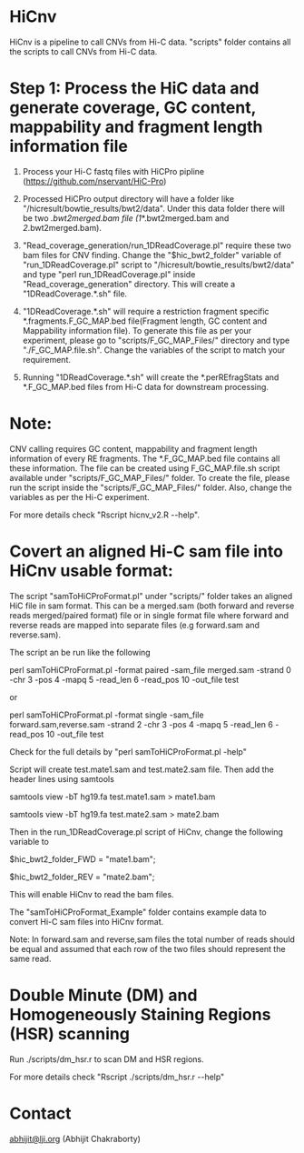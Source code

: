 # HiCnv 

HiCnv is a pipeline to call CNVs from Hi-C data.
"scripts" folder contains all the scripts to call CNVs from Hi-C data.

# Step 1: Process the HiC data and generate coverage, GC content, mappability and fragment length information file

1) Process your Hi-C fastq files with HiCPro pipline (https://github.com/nservant/HiC-Pro)


2) Processed HiCPro output directory will have a folder like "<path>/hicresult/bowtie_results/bwt2/data". Under this data folder there will be two *.bwt2merged.bam file (*_1_*.bwt2merged.bam and *_2_*.bwt2merged.bam). 


3) "Read_coverage_generation/run_1DReadCoverage.pl" require these two bam files for CNV finding. Change the "$hic_bwt2_folder" variable of "run_1DReadCoverage.pl" script to "<path>/hicresult/bowtie_results/bwt2/data" and type "perl run_1DReadCoverage.pl" inside "Read_coverage_generation" directory. This will create a "1DReadCoverage.*.sh" file.


4) "1DReadCoverage.*.sh" will require a restriction fragment specific *.fragments.F_GC_MAP.bed file(Fragment length, GC content and Mappability information file). To generate this file as per your experiment, please go to "scripts/F_GC_MAP_Files/" directory and type "./F_GC_MAP.file.sh". Change the variables of the script to match your requirement. 


5) Running "1DReadCoverage.*.sh" will create the *.perREfragStats and *.F_GC_MAP.bed files from Hi-C data for downstream processing.


# Note:

CNV calling requires GC content, mappability and fragment length information of every RE fragments. The *.F_GC_MAP.bed file contains all these information.
The file can be created using F_GC_MAP.file.sh script available under "scripts/F_GC_MAP_Files/" folder. To create the file, please run the script inside the "scripts/F_GC_MAP_Files/" folder. Also, change the variables as per the Hi-C experiment. 

For more details check "Rscript hicnv_v2.R --help".

# Covert an aligned Hi-C sam file into HiCnv usable format:

The script "samToHiCProFormat.pl" under "scripts/" folder takes an aligned HiC file in sam format. This can be a merged.sam (both forward and reverse reads merged/paired format) file or in single format file where forward and reverse reads are mapped into separate files (e.g forward.sam and reverse.sam).

The script an be run like the following 

perl samToHiCProFormat.pl -format paired -sam_file merged.sam -strand 0 -chr 3 -pos 4 -mapq 5 -read_len 6 -read_pos 10 -out_file test

or 

perl samToHiCProFormat.pl -format single -sam_file forward.sam,reverse.sam -strand 2 -chr 3 -pos 4 -mapq 5 -read_len 6 -read_pos 10 -out_file test

Check for the full details by "perl samToHiCProFormat.pl -help"

Script will create test.mate1.sam and test.mate2.sam file. Then add the header lines using samtools

samtools view -bT hg19.fa test.mate1.sam > mate1.bam

samtools view -bT hg19.fa test.mate2.sam > mate2.bam

Then in the run_1DReadCoverage.pl script of HiCnv, change the following variable to 

$hic_bwt2_folder_FWD = "mate1.bam";

$hic_bwt2_folder_REV = "mate2.bam";

This will enable HiCnv to read the bam files.

The "samToHiCProFormat_Example" folder contains example data to convert Hi-C sam files into HiCnv format.

Note: In forward.sam and reverse,sam files the total number of reads should be equal and assumed that each row of the two files should represent the same read.

# Double Minute (DM) and Homogeneously Staining Regions (HSR) scanning

Run ./scripts/dm_hsr.r to scan DM and HSR regions. 

For more details check "Rscript ./scripts/dm_hsr.r --help"

# Contact

abhijit@lji.org (Abhijit Chakraborty)
